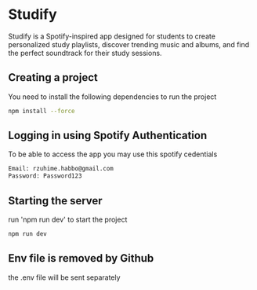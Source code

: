 # Studify

Studify is a Spotify-inspired app designed for students to create personalized study playlists, discover trending music and albums, and find the perfect soundtrack for their study sessions.

## Creating a project
You need to install the following dependencies to run the project

```bash
npm install --force
```

## Logging in using Spotify Authentication

To be able to access the app you may use this spotify cedentials

```bash
Email: rzuhime.habbo@gmail.com
Password: Password123
```

## Starting the server

run 'npm run dev' to start the project

```bash
npm run dev
```

## Env file is removed by Github
the .env file will be sent separately

